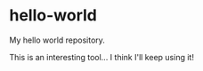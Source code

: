 # hello-world
My hello world repository.

This is an interesting tool... I think I'll keep using it!
